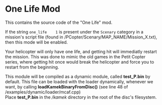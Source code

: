 # One Life Mod

This contains the source code of the "One Life" mod.

If the string `one_life    1` is present under the `Scenary` category in a mission's script file (found in /PCopter/Scenary/MAP_NAME/Mission_X.txt), then this mode will be enabled.

Your helicopter will only have one life, and getting hit will immediatly restart the mission. This was done to mimic the old games in the Petit Copter series, where getting hit once would break the helicopter and force you to restart from the beginning.

This module will be compiled as a dynamic module, called **test_P.bin** by default. This file can be loaded with the loader dynamically, whenever we want, by calling **loadKamekBinaryFromDisc()** (see line 48 of /examples/dynamic/loader/mcaf.cpp)</br>
Place **test_P.bin** in the */kamek* directory in the root of the disc's filesystem.